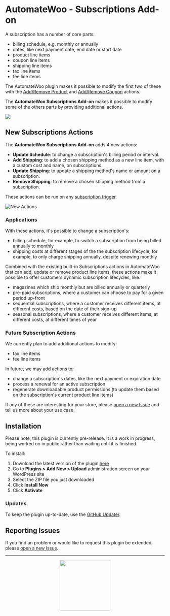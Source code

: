 # AutomateWoo - Subscriptions Add-on

A subscription has a number of core parts:

* billing schedule, e.g. monthly or annually
* dates, like next payment date, end date or start date
* product line items
* coupon line items
* shipping line items
* tax line items
* fee line items

The AutomateWoo plugin makes it possible to modify the first two of these with the [Add/Remove Product](https://automatewoo.com/docs/actions/subscription-add-remove-product/) and [Add/Remove Coupon](https://automatewoo.com/docs/actions/subscription-add-remove-coupon/) actions.

The **AutomateWoo Subscriptions Add-on** makes it possible to modify some of the others parts by providing additional actions.

![](http://pic.pros.pr/6cf806f1ffe5/Screen%20Shot%202019-01-24%20at%202.19.02%20pm.png)

## New Subscriptions Actions

The **AutomateWoo Subscriptions Add-on** adds 4 new actions:

* **Update Schedule**: to change a subscription's billing period or interval.
* **Add Shipping**: to add a chosen shipping method as a new line item, with a custom cost and name, on subscriptions.
* **Update Shipping**: to update a shipping method's name or amount on a subscription.
* **Remove Shipping**: to remove a chosen shipping method from a subscription.

These actions can be run on any [subscription trigger](https://automatewoo.com/docs/triggers/list/#subscriptions).

![New Actions](http://pic.pros.pr/a0e63624deaf/Screen%252520Shot%2525202019-01-24%252520at%2525202.17.23%252520pm.png)

### Applications

With these actions, it's possible to change a subscription's:

* billing schedule, for example, to switch a subscription from being billed annually to monthly
* shipping costs at different stages of the the subscription lifecycle, for example, to only charge shipping annually, despite renewing monthly

Combined with the existing built-in Subscriptions actions in AutomateWoo that can add, update or remove product line items, these actions make it possible to offer customers dynamic subscription lifecycles, like:

* magazines which ship monthly but are billed annually or quarterly
* pre-paid subscriptions, where a customer can choose to pay for a given period up-front
* sequential subscriptions, where a customer receives different items, at different costs, based on the date of their sign-up
* seasonal subscriptions, where a customer receives different items, at different costs, at different times of year

### Future Subscription Actions

We currently plan to add additional actions to modify:

* tax line items
* fee line items

In future, we may add actions to:

* change a subscription's dates, like the next payment or expiration date
* process a renewal for an active subscription
* regenerate downloadable product permissions (to update them based on the subscription's current product line items)

If any of these are interesting for your store, please [open a new Issue](https://github.com/Prospress/automatewoo-subscriptions/issues/new) and tell us more about your use case.

## Installation

Please note, this plugin is currently pre-release. It is a work in progress, being worked on in public rather than waiting until it is finished.

To install:

1. Download the latest version of the plugin [here](https://github.com/Prospress/automatewoo-subscriptions/archive/master.zip)
1. Go to **Plugins > Add New > Upload** administration screen on your WordPress site
1. Select the ZIP file you just downloaded
1. Click **Install Now**
1. Click **Activate**

### Updates

To keep the plugin up-to-date, use the [GitHub Updater](https://github.com/afragen/github-updater).

## Reporting Issues

If you find an problem or would like to request this plugin be extended, please [open a new Issue](https://github.com/Prospress/automatewoo-subscriptions/issues/new).

---

<p align="center">
	<a href="https://prospress.com/">
		<img src="https://cloud.githubusercontent.com/assets/235523/11986380/bb6a0958-a983-11e5-8e9b-b9781d37c64a.png" width="160">
	</a>
</p>
